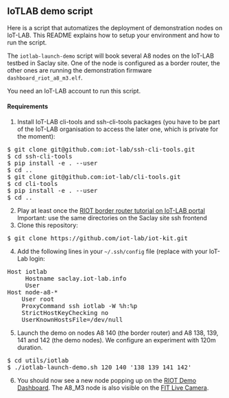 ## IoTLAB demo script

Here is a script that automatizes the deployment of demonstration nodes on
IoT-LAB. This README explains how to setup your environment and how to run
the script.

The `iotlab-launch-demo` script will book several A8 nodes on the IoT-LAB testbed
in Saclay site. One of the node is configured as a border router, the other ones
are running the demonstration firmware `dashboard_riot_a8_m3.elf`.

You need an IoT-LAB account to run this script.

#### Requirements

1. Install IoT-LAB cli-tools and ssh-cli-tools packages (you have to be part of
   the IoT-LAB organisation to access the later one, which is private for the
   moment):
<pre>
$ git clone git@github.com:iot-lab/ssh-cli-tools.git
$ cd ssh-cli-tools
$ pip install -e . --user
$ cd ..
$ git clone git@github.com:iot-lab/cli-tools.git
$ cd cli-tools
$ pip install -e . --user
$ cd ..
</pre>
2. Play at least once the [RIOT border router tutorial on IoT-LAB
   portal](https://www.iot-lab.info/tutorials/riot-public-ipv66lowpan-network-with-a8-m3-nodes/)
   Important: use the same directories on the Saclay site ssh frontend
3. Clone this repository:
<pre>
$ git clone https://github.com/iot-lab/iot-kit.git
</pre>
4. Add the following lines in your `~/.ssh/config` file (replace <login> with
   your IoT-Lab login:
<pre>
Host iotlab
     Hostname saclay.iot-lab.info
     User <login>
Host node-a8-*
    User root
    ProxyCommand ssh iotlab -W %h:%p
    StrictHostKeyChecking no
    UserKnownHostsFile=/dev/null
</pre>
5. Launch the demo on nodes A8 140 (the border router) and A8 138, 139, 141 and
   142 (the demo nodes). We configure an experiment with 120m duration.
<pre>
$ cd utils/iotlab
$ ./iotlab-launch-demo.sh 120 140 '138 139 141 142'
</pre>
6. You should now see a new node popping up on the
   [RIOT Demo Dashboard](http://riot-demo.inria.fr). The A8_M3 node is also visible
   on the [FIT Live Camera](http://demo-fit.saclay.inria.fr).

